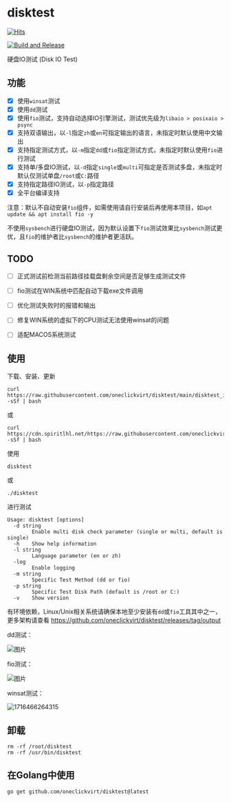 # disktest

[![Hits](https://hits.spiritlhl.net/disktest.svg?action=hit&title=Hits&title_bg=%23555555&count_bg=%230eecf8&edge_flat=false)](https://hits.spiritlhl.net)

[![Build and Release](https://github.com/oneclickvirt/disktest/actions/workflows/main.yaml/badge.svg)](https://github.com/oneclickvirt/disktest/actions/workflows/main.yaml)

硬盘IO测试 (Disk IO Test)

## 功能

- [x] 使用```winsat```测试
- [x] 使用```dd```测试
- [x] 使用```fio```测试，支持自动选择IO引擎测试，测试优先级为```libaio > posixaio > psync```
- [x] 支持双语输出，以```-l```指定```zh```或```en```可指定输出的语言，未指定时默认使用中文输出
- [x] 支持指定测试方式，以```-m```指定```dd```或```fio```指定测试方式，未指定时默认使用```fio```进行测试
- [x] 支持单/多盘IO测试，以```-d```指定```single```或```multi```可指定是否测试多盘，未指定时默认仅测试单盘```/root```或```C:```路径
- [x] 支持指定路径IO测试，以```-p```指定路径
- [x] 全平台编译支持

注意：默认不自动安装```fio```组件，如需使用请自行安装后再使用本项目，如```apt update && apt install fio -y```

不使用```sysbench```进行硬盘IO测试，因为默认设置下```fio```测试效果比```sysbench```测试更优，且```fio```的维护者比```sysbench```的维护者更活跃。

## TODO

- [ ] 正式测试前检测当前路径挂载盘剩余空间是否足够生成测试文件
- [ ] fio测试在WIN系统中匹配自动下载exe文件调用
- [ ] 优化测试失败时的报错和输出
- [ ] 修复WIN系统的虚拟下的CPU测试无法使用winsat的问题
- [ ] 适配MACOS系统测试


## 使用

下载、安装、更新

```shell
curl https://raw.githubusercontent.com/oneclickvirt/disktest/main/disktest_install.sh -sSf | bash
```

或

```shell
curl https://cdn.spiritlhl.net/https://raw.githubusercontent.com/oneclickvirt/disktest/main/disktest_install.sh -sSf | bash
```

使用

```
disktest
```

或

```
./disktest
```

进行测试

```
Usage: disktest [options]
  -d string
        Enable multi disk check parameter (single or multi, default is single)
  -h    Show help information
  -l string
        Language parameter (en or zh)
  -log
        Enable logging
  -m string
        Specific Test Method (dd or fio)
  -p string
        Specific Test Disk Path (default is /root or C:)
  -v    Show version
```

有环境依赖，Linux/Unix相关系统请确保本地至少安装有```dd```或```fio```工具其中之一，更多架构请查看 https://github.com/oneclickvirt/disktest/releases/tag/output

dd测试：

![图片](https://github.com/oneclickvirt/disktest/assets/103393591/163b1150-dc45-4d53-abbf-c6e1acca4e19)

fio测试：

![图片](https://github.com/oneclickvirt/disktest/assets/103393591/3052b430-2d93-4a07-9e12-0a911ffb36c3)

winsat测试：

![1716466264315](https://github.com/oneclickvirt/disktest/assets/103393591/505b9525-216c-4e9a-b602-65382177d414)

## 卸载

```
rm -rf /root/disktest
rm -rf /usr/bin/disktest
```

## 在Golang中使用

```
go get github.com/oneclickvirt/disktest@latest
```

